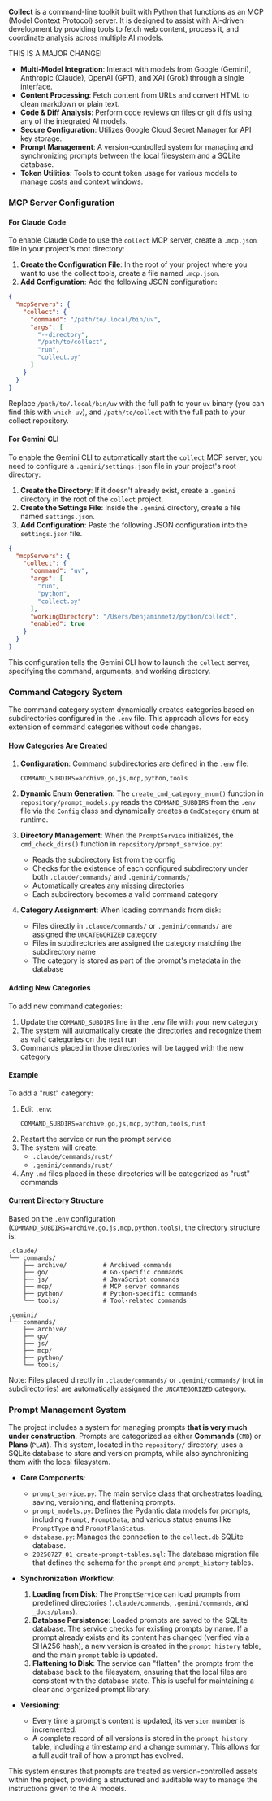 **Collect** is a command-line toolkit built with Python that functions as an MCP (Model Context Protocol) server. It is designed to assist with AI-driven development by providing tools to fetch web content, process it, and coordinate analysis across multiple AI models.

THIS IS A MAJOR CHANGE!

*   **Multi-Model Integration**: Interact with models from Google (Gemini), Anthropic (Claude), OpenAI (GPT), and XAI (Grok) through a single interface.
*   **Content Processing**: Fetch content from URLs and convert HTML to clean markdown or plain text.
*   **Code & Diff Analysis**: Perform code reviews on files or git diffs using any of the integrated AI models.
*   **Secure Configuration**: Utilizes Google Cloud Secret Manager for API key storage.
*   **Prompt Management**: A version-controlled system for managing and synchronizing prompts between the local filesystem and a SQLite database.
*   **Token Utilities**: Tools to count token usage for various models to manage costs and context windows.

### MCP Server Configuration

#### For Claude Code

To enable Claude Code to use the `collect` MCP server, create a `.mcp.json` file in your project's root directory:

1.  **Create the Configuration File**: In the root of your project where you want to use the collect tools, create a file named `.mcp.json`.
2.  **Add Configuration**: Add the following JSON configuration:

```json
{
  "mcpServers": {
    "collect": {
      "command": "/path/to/.local/bin/uv",
      "args": [
        "--directory",
        "/path/to/collect",
        "run",
        "collect.py"
      ]
    }
  }
}
```

Replace `/path/to/.local/bin/uv` with the full path to your `uv` binary (you can find this with `which uv`), and `/path/to/collect` with the full path to your collect repository.

#### For Gemini CLI

To enable the Gemini CLI to automatically start the `collect` MCP server, you need to configure a `.gemini/settings.json` file in your project's root directory:

1.  **Create the Directory**: If it doesn't already exist, create a `.gemini` directory in the root of the `collect` project.
2.  **Create the Settings File**: Inside the `.gemini` directory, create a file named `settings.json`.
3.  **Add Configuration**: Paste the following JSON configuration into the `settings.json` file.

```json
{
  "mcpServers": {
    "collect": {
      "command": "uv",
      "args": [
        "run",
        "python",
        "collect.py"
      ],
      "workingDirectory": "/Users/benjaminmetz/python/collect",
      "enabled": true
    }
  }
}
```

This configuration tells the Gemini CLI how to launch the `collect` server, specifying the command, arguments, and working directory.

### Command Category System

The command category system dynamically creates categories based on subdirectories configured in the `.env` file. This approach allows for easy extension of command categories without code changes.

#### How Categories Are Created

1. **Configuration**: Command subdirectories are defined in the `.env` file:
   ```
   COMMAND_SUBDIRS=archive,go,js,mcp,python,tools
   ```

2. **Dynamic Enum Generation**: The `create_cmd_category_enum()` function in `repository/prompt_models.py` reads the `COMMAND_SUBDIRS` from the `.env` file via the `Config` class and dynamically creates a `CmdCategory` enum at runtime.

3. **Directory Management**: When the `PromptService` initializes, the `cmd_check_dirs()` function in `repository/prompt_service.py`:
   - Reads the subdirectory list from the config
   - Checks for the existence of each configured subdirectory under both `.claude/commands/` and `.gemini/commands/`
   - Automatically creates any missing directories
   - Each subdirectory becomes a valid command category

4. **Category Assignment**: When loading commands from disk:
   - Files directly in `.claude/commands/` or `.gemini/commands/` are assigned the `UNCATEGORIZED` category
   - Files in subdirectories are assigned the category matching the subdirectory name
   - The category is stored as part of the prompt's metadata in the database

#### Adding New Categories

To add new command categories:
1. Update the `COMMAND_SUBDIRS` line in the `.env` file with your new category
2. The system will automatically create the directories and recognize them as valid categories on the next run
3. Commands placed in those directories will be tagged with the new category

#### Example

To add a "rust" category:
1. Edit `.env`:
   ```
   COMMAND_SUBDIRS=archive,go,js,mcp,python,tools,rust
   ```
2. Restart the service or run the prompt service
3. The system will create:
   - `.claude/commands/rust/`
   - `.gemini/commands/rust/`
4. Any `.md` files placed in these directories will be categorized as "rust" commands

#### Current Directory Structure
Based on the `.env` configuration (`COMMAND_SUBDIRS=archive,go,js,mcp,python,tools`), the directory structure is:

```
.claude/
└── commands/
    ├── archive/          # Archived commands
    ├── go/               # Go-specific commands
    ├── js/               # JavaScript commands
    ├── mcp/              # MCP server commands
    ├── python/           # Python-specific commands
    └── tools/            # Tool-related commands

.gemini/
└── commands/
    ├── archive/
    ├── go/
    ├── js/
    ├── mcp/
    ├── python/
    └── tools/
```

Note: Files placed directly in `.claude/commands/` or `.gemini/commands/` (not in subdirectories) are automatically assigned the `UNCATEGORIZED` category.

### Prompt Management System

The project includes a system for managing prompts **that is very much under construction**. Prompts are categorized as either **Commands** (`CMD`) or **Plans** (`PLAN`). This system, located in the `repository/` directory, uses a SQLite database to store and version prompts, while also synchronizing them with the local filesystem.

*   **Core Components**:
    *   `prompt_service.py`: The main service class that orchestrates loading, saving, versioning, and flattening prompts.
    *   `prompt_models.py`: Defines the Pydantic data models for prompts, including `Prompt`, `PromptData`, and various status enums like `PromptType` and `PromptPlanStatus`.
    *   `database.py`: Manages the connection to the `collect.db` SQLite database.
    *   `20250727_01_create-prompt-tables.sql`: The database migration file that defines the schema for the `prompt` and `prompt_history` tables.

*   **Synchronization Workflow**:
    1.  **Loading from Disk**: The `PromptService` can load prompts from predefined directories (`.claude/commands`, `.gemini/commands`, and `_docs/plans`).
    2.  **Database Persistence**: Loaded prompts are saved to the SQLite database. The service checks for existing prompts by name. If a prompt already exists and its content has changed (verified via a SHA256 hash), a new version is created in the `prompt_history` table, and the main `prompt` table is updated.
    3.  **Flattening to Disk**: The service can "flatten" the prompts from the database back to the filesystem, ensuring that the local files are consistent with the database state. This is useful for maintaining a clear and organized prompt library.

*   **Versioning**:
    *   Every time a prompt's content is updated, its `version` number is incremented.
    *   A complete record of all versions is stored in the `prompt_history` table, including a timestamp and a change summary. This allows for a full audit trail of how a prompt has evolved.

This system ensures that prompts are treated as version-controlled assets within the project, providing a structured and auditable way to manage the instructions given to the AI models.
